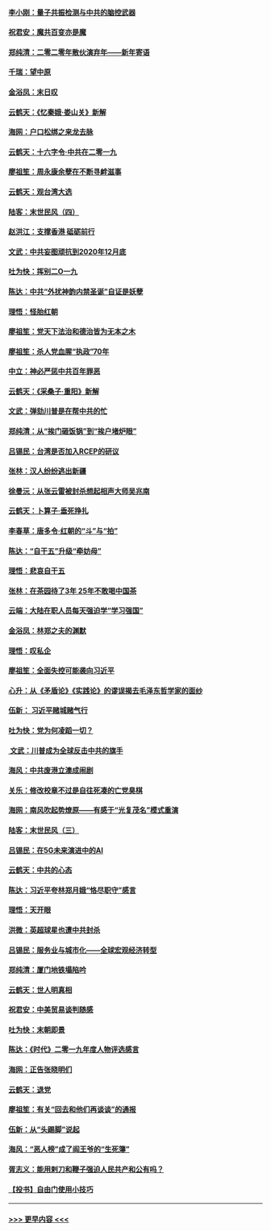 #### [李小刚：量子共振检测与中共的脑控武器](../pages/nsc993/n11754518.md?t=12302222) 
#### [祝君安：魔共百变亦是魔](../pages/nsc993/n11754469.md?t=12302222) 
#### [郑纯清：二零二零年散伙演弃年——新年寄语](../pages/nsc993/n11754195.md?t=12302222) 
#### [千瑞：望中原](../pages/nsc993/n11754159.md?t=12302222) 
#### [金浴凤：末日叹](../pages/nsc993/n11752359.md?t=12302222) 
#### [云鹤天：《忆秦娥‧娄山关》新解](../pages/nsc993/n11752348.md?t=12302222) 
#### [海网：户口松绑之来龙去脉](../pages/nsc993/n11752328.md?t=12302222) 
#### [云鹤天：十六字令‧中共在二零一九](../pages/nsc993/n11752305.md?t=12302222) 
#### [廖祖笙：周永康余孽在不断寻衅滋事](../pages/nsc993/n11751013.md?t=12302222) 
#### [云鹤天：观台湾大选](../pages/nsc993/n11751007.md?t=12302222) 
#### [陆客：末世民风（四）](../pages/nsc993/n11749203.md?t=12302222) 
#### [赵洪江：支撑香港 砥砺前行](../pages/nsc993/n11748482.md?t=12302222) 
#### [文武：中共妄图顽抗到2020年12月底](../pages/nsc993/n11748446.md?t=12302222) 
#### [吐为快：挥别二O一九](../pages/nsc993/n11748411.md?t=12302222) 
#### [陈达：中共“外扰神韵内禁圣诞”自证是妖孽](../pages/nsc993/n11748226.md?t=12302222) 
#### [理悟：怪胎红朝](../pages/nsc993/n11748206.md?t=12302222) 
#### [廖祖笙：党天下法治和德治皆为无本之木](../pages/nsc993/n11748135.md?t=12302222) 
#### [廖祖笙：杀人党血腥“执政”70年](../pages/nsc993/n11745144.md?t=12302222) 
#### [中立：神必严惩中共百年罪恶](../pages/nsc993/n11744970.md?t=12302222) 
#### [云鹤天：《采桑子‧重阳》新解](../pages/nsc993/n11744948.md?t=12302222) 
#### [文武：弹劾川普是在帮中共的忙](../pages/nsc993/n11744758.md?t=12302222) 
#### [郑纯清：从“挨门砸饭锅”到“挨户堵炉眼”](../pages/nsc993/n11744745.md?t=12302222) 
#### [吕锡民：台湾是否加入RCEP的研议](../pages/nsc993/n11744701.md?t=12302222) 
#### [张林：汉人纷纷逃出新疆](../pages/nsc993/n11743530.md?t=12302222) 
#### [徐曼沅：从张云雷被封杀想起相声大师吴兆南](../pages/nsc993/n11741816.md?t=12302222) 
#### [云鹤天：卜算子‧垂死挣扎](../pages/nsc993/n11739956.md?t=12302222) 
#### [李春草：唐多令‧红朝的“斗”与“拍”](../pages/nsc993/n11739830.md?t=12302222) 
#### [陈达：“自干五”升级“牵妨母”](../pages/nsc993/n11739724.md?t=12302222) 
#### [理悟：悲哀自干五](../pages/nsc993/n11739547.md?t=12302222) 
#### [张林：在茶园待了3年 25年不敢喝中国茶](../pages/nsc993/n11739240.md?t=12302222) 
#### [云端：大陆在职人员每天强迫学“学习强国”](../pages/nsc993/n11738735.md?t=12302222) 
#### [金浴凤：林郑之夫的渊默](../pages/nsc993/n11737735.md?t=12302222) 
#### [理悟：叹私企](../pages/nsc993/n11737715.md?t=12302222) 
#### [廖祖笙：全面失控可能袭向习近平](../pages/nsc993/n11737704.md?t=12302222) 
#### [心升：从《矛盾论》《实践论》的谬误揭去毛泽东哲学家的面纱](../pages/nsc993/n11736962.md?t=12302222) 
#### [伍新： 习近平赌城赌气行](../pages/nsc993/n11736929.md?t=12302222) 
#### [吐为快：党为何凌蹈一切？](../pages/nsc993/n11736915.md?t=12302222) 
#### [ 文武：川普成为全球反击中共的旗手](../pages/nsc993/n11736882.md?t=12302222) 
#### [海风：中共废港立澳成闹剧](../pages/nsc993/n11735857.md?t=12302222) 
#### [关乐：修改校章不过是自往死凑的亡党臭棋](../pages/nsc993/n11735097.md?t=12302222) 
#### [海网：南风吹起势燎原——有感于“光复茂名”模式重演](../pages/nsc993/n11732308.md?t=12302222) 
#### [陆客：末世民风（三）](../pages/nsc993/n11732211.md?t=12302222) 
#### [吕锡民：在5G未来演进中的AI](../pages/nsc993/n11730010.md?t=12302222) 
#### [云鹤天：中共的心态](../pages/nsc993/n11729906.md?t=12302222) 
#### [陈达：习近平夸林郑月娥“恪尽职守”感言](../pages/nsc993/n11729881.md?t=12302222) 
#### [理悟：天开眼](../pages/nsc993/n11729699.md?t=12302222) 
#### [洪微：英超球星也遭中共封杀](../pages/nsc993/n11727243.md?t=12302222) 
#### [吕锡民：服务业与城市化——全球宏观经济转型](../pages/nsc993/n11725845.md?t=12302222) 
#### [郑纯清：厦门地铁塌陷吟](../pages/nsc993/n11725813.md?t=12302222) 
#### [云鹤天：世人明真相](../pages/nsc993/n11725621.md?t=12302222) 
#### [祝君安：中美贸易谈判随感](../pages/nsc993/n11725609.md?t=12302222) 
#### [吐为快：末朝即景](../pages/nsc993/n11723365.md?t=12302222) 
#### [陈达：《时代》二零一九年度人物评选感言](../pages/nsc993/n11723337.md?t=12302222) 
#### [海网：正告张晓明们](../pages/nsc993/n11723228.md?t=12302222) 
#### [云鹤天：退党](../pages/nsc993/n11723056.md?t=12302222) 
#### [廖祖笙：有关“回去和他们再谈谈”的通报](../pages/nsc993/n11722442.md?t=12302222) 
#### [伍新：从“头踢脚”说起](../pages/nsc993/n11722429.md?t=12302222) 
#### [海风：“恶人榜”成了阎王爷的“生死簿”](../pages/nsc993/n11722272.md?t=12302222) 
#### [胥志义：能用剌刀和鞭子强迫人民共产和公有吗？](../pages/nsc993/n11720569.md?t=12302222) 
#### [【投书】自由门使用小技巧](../pages/nsc993/n11720180.md?t=12302222) 

----
#### [ >>> 更早内容 <<< ](../indexes/nsc993-earlier.md)
